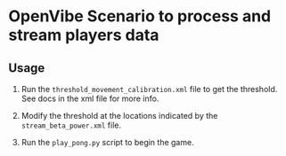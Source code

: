 # OpenVibe Scenario to process and stream players data

## Usage
1. Run the `threshold_movement_calibration.xml` file to get the threshold. See docs in the xml file for 
more info.

2. Modify the threshold at the locations indicated by the `stream_beta_power.xml` file.

3. Run the `play_pong.py` script to begin the game.

